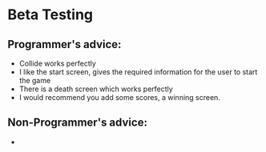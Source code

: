 # Beta Testing 

## Programmer's advice: 
- Collide works perfectly
- I like the start screen, gives the required information for the user to start the game
- There is a death screen which works perfectly
- I would recommend you add some scores, a winning screen. 

## Non-Programmer's advice: 
-
